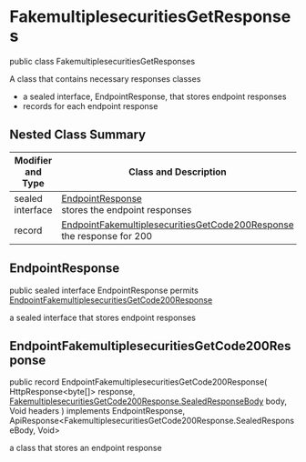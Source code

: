 # FakemultiplesecuritiesGetResponses

public class FakemultiplesecuritiesGetResponses

A class that contains necessary responses classes
- a sealed interface, EndpointResponse, that stores endpoint responses
- records for each endpoint response

## Nested Class Summary
| Modifier and Type | Class and Description |
| ----------------- | --------------------- |
| sealed interface | [EndpointResponse](#endpointresponse)<br> stores the endpoint responses |
| record | [EndpointFakemultiplesecuritiesGetCode200Response](#endpointfakemultiplesecuritiesgetcode200response)<br> the response for 200 |

## EndpointResponse
public sealed interface EndpointResponse permits<br>
[EndpointFakemultiplesecuritiesGetCode200Response](#endpointfakemultiplesecuritiesgetcode200response)

a sealed interface that stores endpoint responses

## EndpointFakemultiplesecuritiesGetCode200Response
public record EndpointFakemultiplesecuritiesGetCode200Response(
    HttpResponse<byte[]> response,
    [FakemultiplesecuritiesGetCode200Response.SealedResponseBody](../../../paths/fakemultiplesecurities/get/responses/FakemultiplesecuritiesGetCode200Response.md#sealedresponsebody) body,
    Void headers
) implements EndpointResponse, ApiResponse<FakemultiplesecuritiesGetCode200Response.SealedResponseBody, Void><br>

a class that stores an endpoint response

